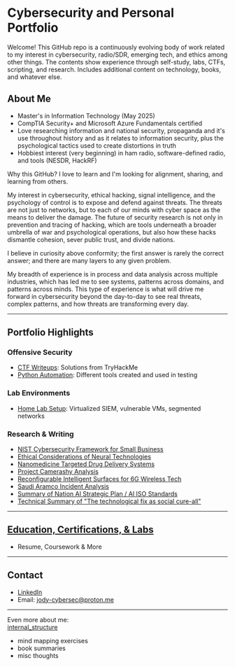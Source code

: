 # Cybersecurity and Personal Portfolio

Welcome! This GitHub repo is a continuously evolving body of work related to my interest in cybersecurity, radio/SDR, emerging tech, and ethics among other things.  The contents show experience through self-study, labs, CTFs, scripting, and research. Includes additional content on technology, books, and whatever else.

## About Me
- Master's in Information Technology (May 2025)
- CompTIA Security+ and Microsoft Azure Fundamentals certified
- Love researching information and national security, propaganda and it's use throughout history and as it relates to information security, plus the psychological tactics used to create distortions in truth
- Hobbiest interest (very beginning) in ham radio, software-defined radio, and tools (NESDR, HackRF)

Why this GitHub?
I love to learn and I'm looking for alignment, sharing, and learning from others. 

My interest in cybersecurity, ethical hacking, signal intelligence, and the psychology of control is to expose and defend against threats. The threats are not just to networks, but to each of our minds with cyber space as the means to deliver the damage. The future of security research is not only in prevention and tracing of hacking, which are tools underneath a broader umbrella of war and psychological operations, but also how these hacks dismantle cohesion, sever public trust, and divide nations. 

I believe in curiosity above conformity; the first answer is rarely the correct answer; and there are many layers to any given problem. 

My breadth of experience is in process and data analysis across multiple industries, which has led me to see systems, patterns across domains, and patterns across minds. This type of experience is what will drive me forward in cybersecurity beyond the day-to-day to see real threats, complex patterns, and how threats are transforming every day. 

---

## Portfolio Highlights

### Offensive Security
- [CTF Writeups](./offensive-security/CTF-Writeups): Solutions from TryHackMe
- [Python Automation](./security-automation/python): Different tools created and used in testing

### Lab Environments
- [Home Lab Setup](./labs-and-scenarios/Home-Lab-Setup): Virtualized SIEM, vulnerable VMs, segmented networks

### Research & Writing
- [NIST Cybersecurity Framework for Small Business](https://github.com/jodymiller/Cybersecurity/blob/main/research/cybersec/Ethical%20Considerations%20of%20Neural%20Enhancement%20Technologies%20%20pdf)
- [Ethical Considerations of Neural Technologies](https://github.com/jodymiller/Cybersecurity/blob/main/research/emerging_tech/Ethical%20Considerations%20of%20Neural%20Enhancement%20Technologies%20%20pdf)
- [Nanomedicine Targeted Drug Delivery Systems](https://github.com/jodymiller/Cybersecurity/blob/main/research/emerging_tech/Nanomedicine%3A%20Targeted%20drug%20delivery%20systems.pdf)
- [Project Camerashy Analysis](https://github.com/jodymiller/Cybersecurity/blob/main/research/cybersec/Project%20Camerashy%20Analysis%20-%20Jody%20Miller.pdf)
- [Reconfigurable Intelligent Surfaces for 6G Wireless Tech](https://github.com/jodymiller/Cybersecurity/blob/main/research/emerging_tech/Reconfigurable%20Intelligent%20Surfaces%20for%206G%20Wireless%20Technology.pdf)
- [Saudi Aramco Incident Analysis](https://github.com/jodymiller/Cybersecurity/blob/main/research/cybersec/Saudi%20Aramco%20Post%20Incident%20Analysis%20-%20Jody%20Miller.pdf)
- [Summary of Nation AI Strategic Plan / AI ISO Standards](https://github.com/jodymiller/Cybersecurity/blob/main/research/emerging_tech/Summary%20of%20The%20National%20Artificial%20Intelligence%20R%26D%20Strategic%20Plan%20.pdf)
- [Technical Summary of "The technological fix as social cure-all"](https://github.com/jodymiller/Cybersecurity/blob/main/research/emerging_tech/Technical%20Summary%20of%20Sean%20Johnston's%20The%20technological%20fix%20as%20social%20cure-all.pdf)
---

## [Education, Certifications, & Labs](./certifications-and-training)
* Resume, Coursework & More
  
---

## Contact
- [LinkedIn](https://linkedin.com/in/jodyemiller)
- Email: jody-cybersec@proton.me

---
Even more about me:\
[internal_structure](./internal_structure)
- mind mapping exercises
- book summaries
- misc thoughts

